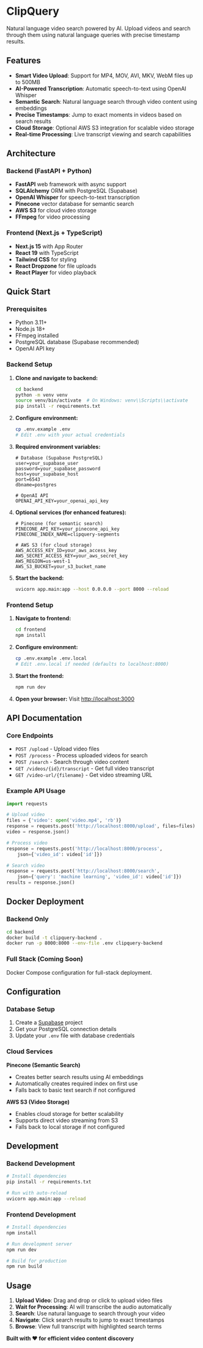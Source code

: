# ClipQuery

Natural language video search powered by AI. Upload videos and search through them using natural language queries with precise timestamp results.

## Features

- **Smart Video Upload**: Support for MP4, MOV, AVI, MKV, WebM files up to 500MB
- **AI-Powered Transcription**: Automatic speech-to-text using OpenAI Whisper
- **Semantic Search**: Natural language search through video content using embeddings
- **Precise Timestamps**: Jump to exact moments in videos based on search results
- **Cloud Storage**: Optional AWS S3 integration for scalable video storage
- **Real-time Processing**: Live transcript viewing and search capabilities

##  Architecture

### Backend (FastAPI + Python)
- **FastAPI** web framework with async support
- **SQLAlchemy** ORM with PostgreSQL (Supabase)
- **OpenAI Whisper** for speech-to-text transcription
- **Pinecone** vector database for semantic search
- **AWS S3** for cloud video storage
- **FFmpeg** for video processing

### Frontend (Next.js + TypeScript)
- **Next.js 15** with App Router
- **React 19** with TypeScript
- **Tailwind CSS** for styling
- **React Dropzone** for file uploads
- **React Player** for video playback

##  Quick Start

### Prerequisites
- Python 3.11+
- Node.js 18+
- FFmpeg installed
- PostgreSQL database (Supabase recommended)
- OpenAI API key

### Backend Setup

1. **Clone and navigate to backend:**
   ```bash
   cd backend
   python -m venv venv
   source venv/bin/activate  # On Windows: venv\\Scripts\\activate
   pip install -r requirements.txt
   ```

2. **Configure environment:**
   ```bash
   cp .env.example .env
   # Edit .env with your actual credentials
   ```

3. **Required environment variables:**
   ```env
   # Database (Supabase PostgreSQL)
   user=your_supabase_user
   password=your_supabase_password
   host=your_supabase_host
   port=6543
   dbname=postgres

   # OpenAI API
   OPENAI_API_KEY=your_openai_api_key
   ```

4. **Optional services (for enhanced features):**
   ```env
   # Pinecone (for semantic search)
   PINECONE_API_KEY=your_pinecone_api_key
   PINECONE_INDEX_NAME=clipquery-segments

   # AWS S3 (for cloud storage)
   AWS_ACCESS_KEY_ID=your_aws_access_key
   AWS_SECRET_ACCESS_KEY=your_aws_secret_key
   AWS_REGION=us-west-1
   AWS_S3_BUCKET=your_s3_bucket_name
   ```

5. **Start the backend:**
   ```bash
   uvicorn app.main:app --host 0.0.0.0 --port 8000 --reload
   ```

### Frontend Setup

1. **Navigate to frontend:**
   ```bash
   cd frontend
   npm install
   ```

2. **Configure environment:**
   ```bash
   cp .env.example .env.local
   # Edit .env.local if needed (defaults to localhost:8000)
   ```

3. **Start the frontend:**
   ```bash
   npm run dev
   ```

4. **Open your browser:**
   Visit [http://localhost:3000](http://localhost:3000)

## API Documentation

### Core Endpoints

- `POST /upload` - Upload video files
- `POST /process` - Process uploaded videos for search
- `POST /search` - Search through video content
- `GET /videos/{id}/transcript` - Get full video transcript
- `GET /video-url/{filename}` - Get video streaming URL

### Example API Usage

```python
import requests

# Upload video
files = {'video': open('video.mp4', 'rb')}
response = requests.post('http://localhost:8000/upload', files=files)
video = response.json()

# Process video
response = requests.post('http://localhost:8000/process', 
    json={'video_id': video['id']})

# Search video
response = requests.post('http://localhost:8000/search',
    json={'query': 'machine learning', 'video_id': video['id']})
results = response.json()
```

##  Docker Deployment

### Backend Only
```bash
cd backend
docker build -t clipquery-backend .
docker run -p 8000:8000 --env-file .env clipquery-backend
```

### Full Stack (Coming Soon)
Docker Compose configuration for full-stack deployment.

## Configuration

### Database Setup
1. Create a [Supabase](https://supabase.com) project
2. Get your PostgreSQL connection details
3. Update your `.env` file with database credentials

### Cloud Services

**Pinecone (Semantic Search)**
- Creates better search results using AI embeddings
- Automatically creates required index on first use
- Falls back to basic text search if not configured

**AWS S3 (Video Storage)**
- Enables cloud storage for better scalability  
- Supports direct video streaming from S3
- Falls back to local storage if not configured

##  Development

### Backend Development
```bash
# Install dependencies
pip install -r requirements.txt

# Run with auto-reload
uvicorn app.main:app --reload
```

### Frontend Development
```bash
# Install dependencies
npm install

# Run development server
npm run dev

# Build for production
npm run build
```

##  Usage

1. **Upload Video**: Drag and drop or click to upload video files
2. **Wait for Processing**: AI will transcribe the audio automatically
3. **Search**: Use natural language to search through your video
4. **Navigate**: Click search results to jump to exact timestamps
5. **Browse**: View full transcript with highlighted search terms

**Built with ❤️ for efficient video content discovery**
